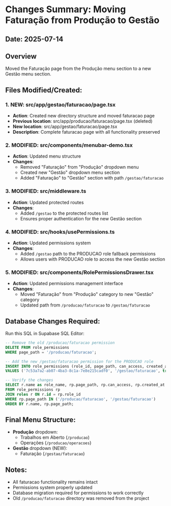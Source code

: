 # Changes Summary: Moving Faturação from Produção to Gestão

## Date: 2025-07-14

## Overview
Moved the Faturação page from the Produção menu section to a new Gestão menu section.

## Files Modified/Created:

### 1. NEW: src/app/gestao/faturacao/page.tsx
- **Action**: Created new directory structure and moved faturacao page
- **Previous location**: src/app/producao/faturacao/page.tsx (deleted)
- **New location**: src/app/gestao/faturacao/page.tsx
- **Description**: Complete faturacao page with all functionality preserved

### 2. MODIFIED: src/components/menubar-demo.tsx
- **Action**: Updated menu structure
- **Changes**:
  - Removed "Faturação" from "Produção" dropdown menu
  - Created new "Gestão" dropdown menu section
  - Added "Faturação" to "Gestão" section with path `/gestao/faturacao`

### 3. MODIFIED: src/middleware.ts
- **Action**: Updated protected routes
- **Changes**:
  - Added `/gestao` to the protected routes list
  - Ensures proper authentication for the new Gestão section

### 4. MODIFIED: src/hooks/usePermissions.ts
- **Action**: Updated permissions system
- **Changes**:
  - Added `/gestao` path to the PRODUCAO role fallback permissions
  - Allows users with PRODUCAO role to access the new Gestão section

### 5. MODIFIED: src/components/RolePermissionsDrawer.tsx
- **Action**: Updated permissions management interface
- **Changes**:
  - Moved "Faturação" from "Produção" category to new "Gestão" category
  - Updated path from `/producao/faturacao` to `/gestao/faturacao`

## Database Changes Required:
Run this SQL in Supabase SQL Editor:

```sql
-- Remove the old /producao/faturacao permission
DELETE FROM role_permissions 
WHERE page_path = '/producao/faturacao';

-- Add the new /gestao/faturacao permission for the PRODUCAO role
INSERT INTO role_permissions (role_id, page_path, can_access, created_at, updated_at)
VALUES ('7c53a7a2-ab07-4ba3-8c1a-7e8e215cadf0', '/gestao/faturacao', true, CURRENT_DATE, CURRENT_DATE);

-- Verify the changes
SELECT r.name as role_name, rp.page_path, rp.can_access, rp.created_at
FROM role_permissions rp 
JOIN roles r ON r.id = rp.role_id 
WHERE rp.page_path IN ('/producao/faturacao', '/gestao/faturacao')
ORDER BY r.name, rp.page_path;
```

## Final Menu Structure:
- **Produção** dropdown:
  - Trabalhos em Aberto (`/producao`)
  - Operações (`/producao/operacoes`)
- **Gestão** dropdown (NEW):
  - Faturação (`/gestao/faturacao`)

## Notes:
- All faturacao functionality remains intact
- Permissions system properly updated
- Database migration required for permissions to work correctly
- Old `/producao/faturacao` directory was removed from the project
